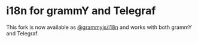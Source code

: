 # i18n for grammY and Telegraf

This fork is now available as [@grammyjs/i18n](https://github.com/grammyjs/i18n) and works with both grammY and Telegraf.
